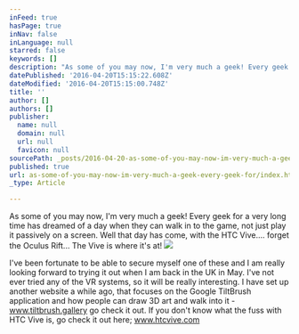 ```yaml
---
inFeed: true
hasPage: true
inNav: false
inLanguage: null
starred: false
keywords: []
description: "As some of you may now, I'm very much a geek! Every geek for a very long time has dreamed of a day when they can walk in to the game, not just play it passively on a screen. Well that day has come, with the HTC Vive.... forget the Oculus Rift... The Vive is where it's at!"
datePublished: '2016-04-20T15:15:22.608Z'
dateModified: '2016-04-20T15:15:00.748Z'
title: ''
author: []
authors: []
publisher:
  name: null
  domain: null
  url: null
  favicon: null
sourcePath: _posts/2016-04-20-as-some-of-you-may-now-im-very-much-a-geek-every-geek-for.md
published: true
url: as-some-of-you-may-now-im-very-much-a-geek-every-geek-for/index.html
_type: Article

---
```

As some of you may now, I'm very much a geek! Every geek for a very long time has dreamed of a day when they can walk in to the game, not just play it passively on a screen. Well that day has come, with the HTC Vive.... forget the Oculus Rift... The Vive is where it's at!
![](https://the-grid-user-content.s3-us-west-2.amazonaws.com/eab203eb-6b70-4b89-9905-a4f54c9cecd2.jpg)

I've been fortunate to be able to secure myself one of these and I am really looking forward to trying it out when I am back in the UK in May. I've not ever tried any of the VR systems, so it will be really interesting. I have set up another website a while ago, that focuses on the Google TiltBrush application and how people can draw 3D art and walk into it - www.tiltbrush.gallery go check it out. If you don't know what the fuss with HTC Vive is, go check it out here; www.htcvive.com